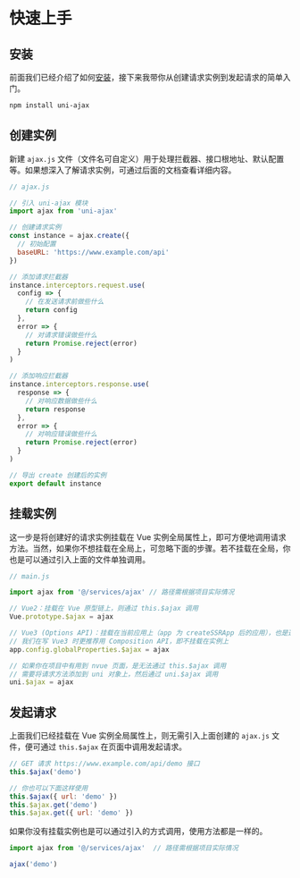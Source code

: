 # 快速上手

## 安装

前面我们已经介绍了如何[安装](/guide/installation#npm)，接下来我带你从创建请求实例到发起请求的简单入门。

```bash
npm install uni-ajax
```

## 创建实例

新建 `ajax.js` 文件（文件名可自定义）用于处理拦截器、接口根地址、默认配置等。如果想深入了解请求实例，可通过后面的文档查看详细内容。

```js
// ajax.js

// 引入 uni-ajax 模块
import ajax from 'uni-ajax'

// 创建请求实例
const instance = ajax.create({
  // 初始配置
  baseURL: 'https://www.example.com/api'
})

// 添加请求拦截器
instance.interceptors.request.use(
  config => {
    // 在发送请求前做些什么
    return config
  },
  error => {
    // 对请求错误做些什么
    return Promise.reject(error)
  }
)

// 添加响应拦截器
instance.interceptors.response.use(
  response => {
    // 对响应数据做些什么
    return response
  },
  error => {
    // 对响应错误做些什么
    return Promise.reject(error)
  }
)

// 导出 create 创建后的实例
export default instance
```

## 挂载实例

这一步是将创建好的请求实例挂载在 Vue 实例全局属性上，即可方便地调用请求方法。当然，如果你不想挂载在全局上，可忽略下面的步骤。若不挂载在全局，你也是可以通过引入上面的文件单独调用。

```js
// main.js

import ajax from '@/services/ajax' // 路径需根据项目实际情况

// Vue2：挂载在 Vue 原型链上，则通过 this.$ajax 调用
Vue.prototype.$ajax = ajax

// Vue3 (Options API)：挂载在当前应用上（app 为 createSSRApp 后的应用），也是通过 this.$ajax 调用
// 我们在写 Vue3 时更推荐用 Composition API，即不挂载在实例上
app.config.globalProperties.$ajax = ajax

// 如果你在项目中有用到 nvue 页面，是无法通过 this.$ajax 调用
// 需要将请求方法添加到 uni 对象上，然后通过 uni.$ajax 调用
uni.$ajax = ajax
```

## 发起请求

上面我们已经挂载在 Vue 实例全局属性上，则无需引入上面创建的 `ajax.js` 文件，便可通过 `this.$ajax` 在页面中调用发起请求。

```js
// GET 请求 https://www.example.com/api/demo 接口
this.$ajax('demo')

// 你也可以下面这样使用
this.$ajax({ url: 'demo' })
this.$ajax.get('demo')
this.$ajax.get({ url: 'demo' })
```

如果你没有挂载实例也是可以通过引入的方式调用，使用方法都是一样的。

```js
import ajax from '@/services/ajax'  // 路径需根据项目实际情况

ajax('demo')
```
